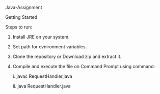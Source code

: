 Java-Assignment

Getting Started

Steps to run:
1. Install JRE on your system.
2. Set path for evnironment variables.
3. Clone the repository or Download zip and extract it.
4. Compile and execute the file on Command Prompt using command:

    i.  javac RequestHandler.java
    
    ii. java RequestHandler.java   
